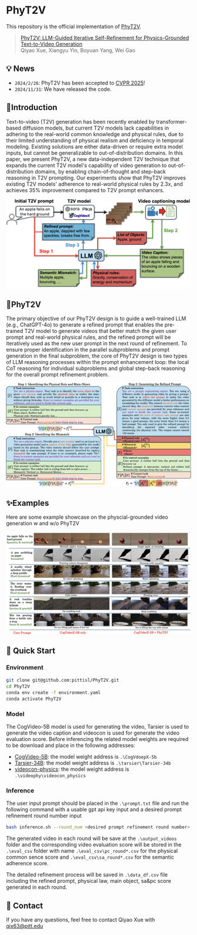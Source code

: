# PhyT2V
This repository is the official implementation of [PhyT2V](https://arxiv.org/pdf/2412.00596). 

> [PhyT2V: LLM-Guided Iterative Self-Refinement for Physics-Grounded Text-to-Video Generation](https://arxiv.org/pdf/2412.00596)  
> Qiyao Xue, Xiangyu Yin, Boyuan Yang, Wei Gao 

## 💡 News
- `2024/2/26`: PhyT2V has been accepted to [CVPR 2025](https://cvpr.thecvf.com/)!
- `2024/11/31`: We have released the code. 

## 🎩Introduction 

Text-to-video (T2V) generation has been recently enabled by transformer-based diffusion models, but current T2V models lack capabilities in adhering to the real-world common knowledge and physical rules, due to their limited understanding of physical realism and deficiency in temporal modeling. Existing solutions are either data-driven or require extra model inputs, but cannot be generalizable to out-of-distribution domains. In this paper, we present PhyT2V, a new data-independent T2V technique that expands the current T2V model's capability of video generation to out-of-distribution domains, by enabling chain-of-thought and step-back reasoning in T2V prompting. Our experiments show that PhyT2V improves existing T2V models' adherence to real-world physical rules by 2.3x, and achieves 35\% improvement compared to T2V prompt enhancers.

<img src="static/overview.png" alt="overview" style="zoom:50%" />

## 📖PhyT2V

The primary objective of our PhyT2V design is to guide a well-trained LLM (e.g., ChatGPT-4o) to generate a refined prompt that enables the pre-trained T2V model to generate videos that better match the given user prompt and real-world physical rules, and the refined prompt will be iteratively used as the new user prompt in the next round of refinement. To ensure proper identification in the parallel subproblems and prompt generation in the final subproblem, the core of PhyT2V design is two types of LLM reasoning processes within the prompt enhancement loop: the local CoT reasoning for individual subproblems and global step-back reasoning for the overall prompt refinement problem.

<img src="static/prompt_template.png" alt="prompt_template" style="zoom:50%;" />

## ✨Examples

Here are some example showcase on the physcial-grounded video generation w and w/o PhyT2V

<img src="static/examples.png" alt="examples" style="zoom:50%;" />

## 🚀 Quick Start

### Environment

```bash
git clone git@github.com:pittisl/PhyT2V.git
cd PhyT2V
conda env create -f environment.yaml
conda activate PhyT2V
```

### Model
The CogVideo-5B model is used for generating the video, Tarsier is used to generate the video caption and videocon is used for generate the video evaluation score. Before inferencing the related model weights are required to be download and place in the following addresses:
- [CogVideo-5B](https://huggingface.co/THUDM/CogVideoX-5b): the model weight address is ```.\CogVdoepX-5b```
- [Tarsier-34B](https://huggingface.co/omni-research/Tarsier-34b): the model weight address is ```.\tarsier\Tarsier-34b```
- [videocon-physics](https://huggingface.co/videophysics/videocon_physics): the model weight address is ```.\videophy\videocon_physics``` 

### Inference

The user input prompt should be placed in the ```.\prompt.txt``` file and run the following command with a usable gpt api key input and a desired prompt refinement round number input

```bash
bash inference.sh --round_num <desired prompt refinement round number> --gpt_api <your gpt api key>
```
The generated video in each round will be save at the ```.\output_videos``` folder and the corresponding video evaluation score will be stored in the ```.\eval_csv``` folder with name ```.\eval_csv\pc_round*.csv``` for the physical common sence score and ```.\eval_csv\sa_round*.csv``` for the semantic adherence score. 

The detailed refinement process will be saved in ```.\data_df.csv``` file including the refined prompt, physical law, main object, sa&pc score generated in each round.

## 📧 Contact
If you have any questions, feel free to contact Qiyao Xue with qix63@pitt.edu
